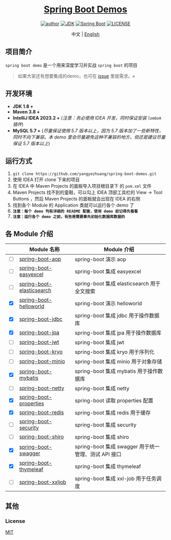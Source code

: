 <h1 align="center"><a href="https://github.com/yangyezhuang" target="_blank">Spring Boot Demos</a></h1>
<p align="center">
  <a href="https://xkcoding.com"><img alt="author" src="https://img.shields.io/badge/author-Yang Yezhuang-blue.svg"/></a>
  <a href="https://www.oracle.com/technetwork/java/javase/downloads/index.html"><img alt="JDK" src="https://img.shields.io/badge/JDK-1.8.0_162-orange.svg"/></a>
  <a href="https://docs.spring.io/spring-boot/docs/2.7.14.RELEASE/reference/html/"><img alt="Spring Boot" src="https://img.shields.io/badge/Spring Boot-2.7.14-brightgreen.svg"/></a>
  <a href="https://github.com/xkcoding/spring-boot-demo/blob/master/LICENSE"><img alt="LICENSE" src="https://img.shields.io/github/license/xkcoding/spring-boot-demo.svg"/></a>
</p>

<p align="center">
  <span>中文 | <a href="./README.en.md">English</a></span>
</p>

## 项目简介

`spring boot demo` 是一个用来深度学习并实战 `spring boot` 的项目

> 如果大家还有想要集成的demo，也可在 [issue](https://github.com/yangyezhuang/spring-boot-demos/issues/new) 里提需求。✊


## 开发环境

- **JDK 1.8 +**
- **Maven 3.8 +**
- **IntelliJ IDEA 2023.2 +** (*注意：务必使用 IDEA 开发，同时保证安装 `lombok` 插件*)
- **MySQL 5.7 +** (*尽量保证使用 5.7 版本以上，因为 5.7 版本加了一些新特性，同时不向下兼容。本 demo 里会尽量避免这种不兼容的地方，但还是建议尽量保证 5.7 版本以上*)

## 运行方式


1. `git clone https://github.com/yangyezhuang/spring-boot-demos.git`
2. 使用 IDEA 打开 clone 下来的项目
3. 在 IDEA 中 Maven Projects 的面板导入项目根目录下 的 `pom.xml` 文件
4. Maven Projects 找不到的童鞋，可以勾上 IDEA 顶部工具栏的 View -> Tool Buttons ，然后 Maven Projects 的面板就会出现在 IDEA 的右侧
5. 找到各个 Module 的 Application 类就可以运行各个 demo 了
6. **`注意：每个 demo 均有详细的 README 配套，使用 demo 前记得先看看`**
7. **`注意：运行各个 demo 之前，有些是需要事先初始化数据库数据的`**


## 各 Module 介绍

|                                      | Module 名称                                                | Module 介绍                               |
|--------------------------------------|----------------------------------------------------------|-----------------------------------------|
| <input type="checkbox"  >  | [spring-boot-aop](./spring-boot-aop)                     | spring-boot 演示 aop                      |
| <input type="checkbox"  >  | [spring-boot-easyexcel](./spring-boot-easyexcel)         | spring-boot 集成 easyexcel                |
| <input type="checkbox"  >  | [spring-boot-elasticsearch](./spring-boot-elasticsearch) | spring-boot 集成 elasticsearch 用于全文搜索     |
| <input type="checkbox" checked='' >  | [spring-boot-helloworld](./spring-boot-helloworld)       | spring-boot 演示 helloworld               |
| <input type="checkbox" checked='' >  | [spring-boot-jdbc](./spring-boot-jdbc)                   | spring-boot 集成 jdbc 用于操作数据库             |
| <input type="checkbox" checked='' >  | [spring-boot-jpa](./spring-boot-jpa)                     | spring-boot 集成 jpa 用于操作数据库              |
| <input type="checkbox"  >  | [spring-boot-jwt](./spring-boot-jwt)                     | spring-boot 集成 jwt                      |
| <input type="checkbox"  >  | [spring-boot-kryo](./spring-boot-kryo)                   | spring-boot 集成 kryo 用于序列化               |
| <input type="checkbox"  >  | [spring-boot-minio](./spring-boot-minio)                 | spring-boot 集成 minio 用于对象存储             |
| <input type="checkbox" checked='' >  | [spring-boot-mybatis](./spring-boot-mybatis)             | spring-boot 集成 mybatis 用于操作数据库          |
| <input type="checkbox"  >  | [spring-boot-netty](./spring-boot-netty)                 | spring-boot 集成 netty                    |
| <input type="checkbox" checked='' >  | [spring-boot-properties](./spring-boot-properties)       | spring-boot 读取 properties 配置            |
| <input type="checkbox" checked='' >  | [spring-boot-redis](./spring-boot-redis)                 | spring-boot 集成 redis 用于缓存               |
| <input type="checkbox"  >  | [spring-boot-security](./spring-boot-security)           | spring-boot 集成 security                 |
| <input type="checkbox"  >  | [spring-boot-shiro](./spring-boot-shiro)                 | spring-boot 集成 shiro                    |
| <input type="checkbox" checked='' >  | [spring-boot-swagger](./spring-boot-swagger)             | spring-boot 集成 swagger 用于统一管理、测试 API 接口 |
| <input type="checkbox" checked='' >  | [spring-boot-thymeleaf](./spring-boot-thymeleaf)         | spring-boot 集成 thymeleaf                |
| <input type="checkbox"  >  | [spring-boot-xxljob](./spring-boot-xxljob)            | spring-boot 集成 xxl-job 用于任务调度           |

## 其他

### License

[MIT](http://opensource.org/licenses/MIT)
